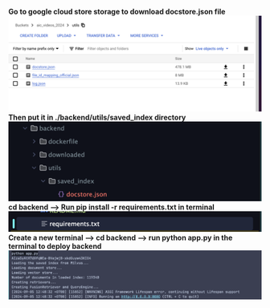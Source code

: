 **Go to google cloud store storage to download docstore.json file**
![img.png](img.png) 
**Then put it in ./backend/utils/saved_index directory**
![img_1.png](img_1.png)
**cd backend --> Run pip install -r requirements.txt in terminal**
![img_2.png](img_2.png)
**Create a new terminal --> cd backend --> run python app.py in the terminal to deploy backend**
![img_3.png](img_3.png)